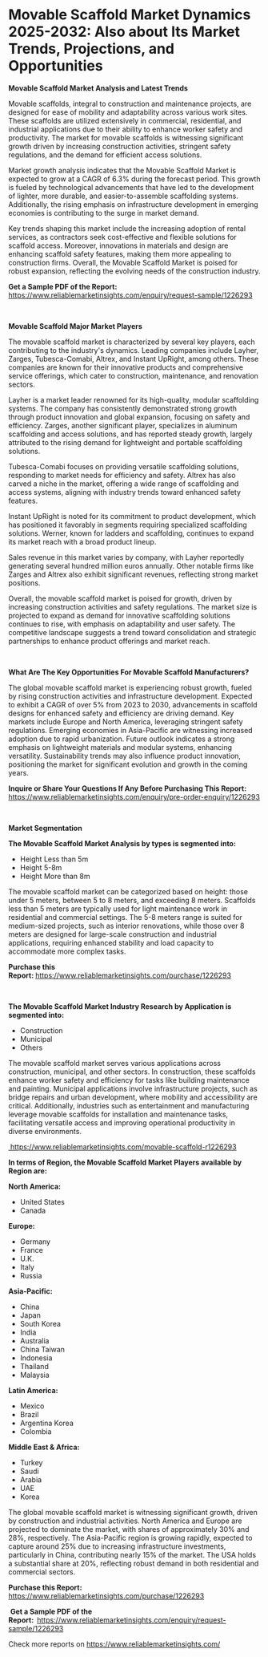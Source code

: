 <p><h1>Movable Scaffold Market Dynamics 2025-2032: Also about Its Market Trends, Projections, and Opportunities</h1></p><p><strong>Movable Scaffold Market Analysis and Latest Trends</strong></p>
<p><p>Movable scaffolds, integral to construction and maintenance projects, are designed for ease of mobility and adaptability across various work sites. These scaffolds are utilized extensively in commercial, residential, and industrial applications due to their ability to enhance worker safety and productivity. The market for movable scaffolds is witnessing significant growth driven by increasing construction activities, stringent safety regulations, and the demand for efficient access solutions.</p><p>Market growth analysis indicates that the Movable Scaffold Market is expected to grow at a CAGR of 6.3% during the forecast period. This growth is fueled by technological advancements that have led to the development of lighter, more durable, and easier-to-assemble scaffolding systems. Additionally, the rising emphasis on infrastructure development in emerging economies is contributing to the surge in market demand.</p><p>Key trends shaping this market include the increasing adoption of rental services, as contractors seek cost-effective and flexible solutions for scaffold access. Moreover, innovations in materials and design are enhancing scaffold safety features, making them more appealing to construction firms. Overall, the Movable Scaffold Market is poised for robust expansion, reflecting the evolving needs of the construction industry.</p></p>
<p><strong>Get a Sample PDF of the Report:&nbsp;</strong> <a href="https://www.reliablemarketinsights.com/enquiry/request-sample/1226293?utm_campaign=2311&utm_medium=2&utm_source=Github&utm_content=ia&utm_term=18022025&utm_id=movable-scaffold">https://www.reliablemarketinsights.com/enquiry/request-sample/1226293</a></p>
<p>&nbsp;</p>
<p><strong>Movable Scaffold Major Market Players</strong></p>
<p><p>The movable scaffold market is characterized by several key players, each contributing to the industry's dynamics. Leading companies include Layher, Zarges, Tubesca-Comabi, Altrex, and Instant UpRight, among others. These companies are known for their innovative products and comprehensive service offerings, which cater to construction, maintenance, and renovation sectors.</p><p>Layher is a market leader renowned for its high-quality, modular scaffolding systems. The company has consistently demonstrated strong growth through product innovation and global expansion, focusing on safety and efficiency. Zarges, another significant player, specializes in aluminum scaffolding and access solutions, and has reported steady growth, largely attributed to the rising demand for lightweight and portable scaffolding solutions.</p><p>Tubesca-Comabi focuses on providing versatile scaffolding solutions, responding to market needs for efficiency and safety. Altrex has also carved a niche in the market, offering a wide range of scaffolding and access systems, aligning with industry trends toward enhanced safety features.</p><p>Instant UpRight is noted for its commitment to product development, which has positioned it favorably in segments requiring specialized scaffolding solutions. Werner, known for ladders and scaffolding, continues to expand its market reach with a broad product lineup.</p><p>Sales revenue in this market varies by company, with Layher reportedly generating several hundred million euros annually. Other notable firms like Zarges and Altrex also exhibit significant revenues, reflecting strong market positions.</p><p>Overall, the movable scaffold market is poised for growth, driven by increasing construction activities and safety regulations. The market size is projected to expand as demand for innovative scaffolding solutions continues to rise, with emphasis on adaptability and user safety. The competitive landscape suggests a trend toward consolidation and strategic partnerships to enhance product offerings and market reach.</p></p>
<p>&nbsp;</p>
<p><strong>What Are The Key Opportunities For Movable Scaffold Manufacturers?</strong></p>
<p><p>The global movable scaffold market is experiencing robust growth, fueled by rising construction activities and infrastructure development. Expected to exhibit a CAGR of over 5% from 2023 to 2030, advancements in scaffold designs for enhanced safety and efficiency are driving demand. Key markets include Europe and North America, leveraging stringent safety regulations. Emerging economies in Asia-Pacific are witnessing increased adoption due to rapid urbanization. Future outlook indicates a strong emphasis on lightweight materials and modular systems, enhancing versatility. Sustainability trends may also influence product innovation, positioning the market for significant evolution and growth in the coming years.</p></p>
<p><strong>Inquire or Share Your Questions If Any Before Purchasing This Report:</strong> <a href="https://www.reliablemarketinsights.com/enquiry/pre-order-enquiry/1226293?utm_campaign=2311&utm_medium=2&utm_source=Github&utm_content=ia&utm_term=18022025&utm_id=movable-scaffold">https://www.reliablemarketinsights.com/enquiry/pre-order-enquiry/1226293</a></p>
<p>&nbsp;</p>
<p><strong>Market Segmentation</strong></p>
<p><strong>The Movable Scaffold Market Analysis by types is segmented into:</strong></p>
<p><ul><li>Height Less than 5m</li><li>Height 5-8m</li><li>Height More than 8m</li></ul></p>
<p><p>The movable scaffold market can be categorized based on height: those under 5 meters, between 5 to 8 meters, and exceeding 8 meters. Scaffolds less than 5 meters are typically used for light maintenance work in residential and commercial settings. The 5-8 meters range is suited for medium-sized projects, such as interior renovations, while those over 8 meters are designed for large-scale construction and industrial applications, requiring enhanced stability and load capacity to accommodate more complex tasks.</p></p>
<p><strong>Purchase this Report:&nbsp;</strong><a href="https://www.reliablemarketinsights.com/purchase/1226293?utm_campaign=2311&utm_medium=2&utm_source=Github&utm_content=ia&utm_term=18022025&utm_id=movable-scaffold">https://www.reliablemarketinsights.com/purchase/1226293</a></p>
<p>&nbsp;</p>
<p><strong>The Movable Scaffold Market Industry Research by Application is segmented into:</strong></p>
<p><ul><li>Construction</li><li>Municipal</li><li>Others</li></ul></p>
<p><p>The movable scaffold market serves various applications across construction, municipal, and other sectors. In construction, these scaffolds enhance worker safety and efficiency for tasks like building maintenance and painting. Municipal applications involve infrastructure projects, such as bridge repairs and urban development, where mobility and accessibility are critical. Additionally, industries such as entertainment and manufacturing leverage movable scaffolds for installation and maintenance tasks, facilitating versatile access and improving operational productivity in diverse environments.</p></p>
<p><a href="https://www.reliablemarketinsights.com/movable-scaffold-r1226293?utm_campaign=2311&utm_medium=2&utm_source=Github&utm_content=ia&utm_term=18022025&utm_id=movable-scaffold">&nbsp;https://www.reliablemarketinsights.com/movable-scaffold-r1226293</a></p>
<p><strong>In terms of Region, the Movable Scaffold Market Players available by Region are:</strong></p>
<p>
    <p> <strong> North America: </strong>
        <ul>
            <li>United States</li>
            <li>Canada</li>
        </ul>
        </p> 
    <p> <strong> Europe: </strong>
        <ul>
            <li>Germany</li>
            <li>France</li>
            <li>U.K.</li>
            <li>Italy</li>
            <li>Russia</li>
        </ul>
        </p> 
    <p> <strong> Asia-Pacific: </strong>
        <ul>
            <li>China</li>
            <li>Japan</li>
            <li>South Korea</li>
            <li>India</li>
            <li>Australia</li>
            <li>China Taiwan</li>
            <li>Indonesia</li>
            <li>Thailand</li>
            <li>Malaysia</li>
        </ul>
        </p> 
    <p> <strong> Latin America: </strong>
        <ul>
            <li>Mexico</li>
            <li>Brazil</li>
            <li>Argentina Korea</li>
            <li>Colombia</li>
        </ul>
        </p> 
    <p> <strong> Middle East & Africa: </strong>
        <ul>
            <li>Turkey</li>
            <li>Saudi</li>
            <li>Arabia</li>
            <li>UAE</li>
            <li>Korea</li>
        </ul>
    </p>
    </p>
<p><p>The global movable scaffold market is witnessing significant growth, driven by construction and industrial activities. North America and Europe are projected to dominate the market, with shares of approximately 30% and 28%, respectively. The Asia-Pacific region is growing rapidly, expected to capture around 25% due to increasing infrastructure investments, particularly in China, contributing nearly 15% of the market. The USA holds a substantial share at 20%, reflecting robust demand in both residential and commercial sectors.</p></p>
<p><strong>Purchase this Report: </strong><a href="https://www.reliablemarketinsights.com/purchase/1226293?utm_campaign=2311&utm_medium=2&utm_source=Github&utm_content=ia&utm_term=18022025&utm_id=movable-scaffold">https://www.reliablemarketinsights.com/purchase/1226293</a></p>
<p>&nbsp;<strong>Get a Sample PDF of the Report:&nbsp;&nbsp;</strong><a href="https://www.reliablemarketinsights.com/enquiry/request-sample/1226293?utm_campaign=2311&utm_medium=2&utm_source=Github&utm_content=ia&utm_term=18022025&utm_id=movable-scaffold">https://www.reliablemarketinsights.com/enquiry/request-sample/1226293</a></p>
<p><strong></strong></p>
<p>Check more reports on <a href="https://www.reliablemarketinsights.com/?utm_campaign=2311&utm_medium=2&utm_source=Github&utm_content=ia&utm_term=18022025&utm_id=movable-scaffold">https://www.reliablemarketinsights.com/</a></p>